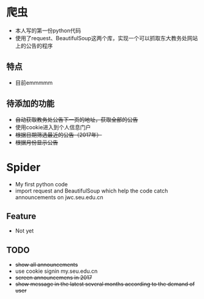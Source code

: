 # 爬虫
- 本人写的第一份python代码
- 使用了request、BeautifulSoup这两个库，实现一个可以抓取东大教务处网站上的公告的程序
## 特点
- 目前emmmmm
## 待添加的功能
- ~~自动获取教务处公告下一页的地址，获取全部的公告~~
- 使用cookie进入到个人信息门户
- ~~根据日期筛选最近的公告（2017年）~~
- ~~根据月份显示公告~~

# Spider
- My first python code
- import request and BeautifulSoup which help the code catch announcements on jwc.seu.edu.cn
## Feature
- Not yet
## TODO
- ~~show all announcements~~
- use cookie signin my.seu.edu.cn
- ~~screen announcemens in 2017~~
- ~~show message in the latest several months according to the demand of user~~
